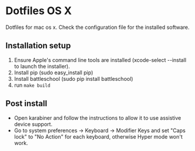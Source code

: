 # Dotfiles OS X

Dotfiles for mac os x. Check the configuration file for the installed software.

## Installation setup

1. Ensure Apple's command line tools are installed (xcode-select --install to launch the installer).
1. Install pip (sudo easy_install pip)
1. Install battleschool (sudo pip install battleschool)
1. run `make build`


## Post install

* Open karabiner and follow the instructions to allow it to use assistive device support.
* Go to system preferences -> Keyboard -> Modifier Keys and set "Caps lock" to "No Action" for each keyboard, otherwise Hyper mode won't work.
